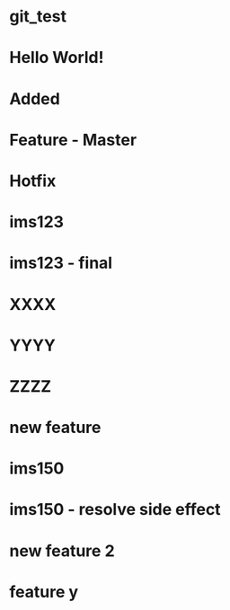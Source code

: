 # git_test
# Hello World! 
# Added
# Feature - Master
# Hotfix
# ims123
# ims123 - final
# XXXX
# YYYY
# ZZZZ
# new feature
# ims150
# ims150 - resolve side effect 
# new feature 2
# feature y
